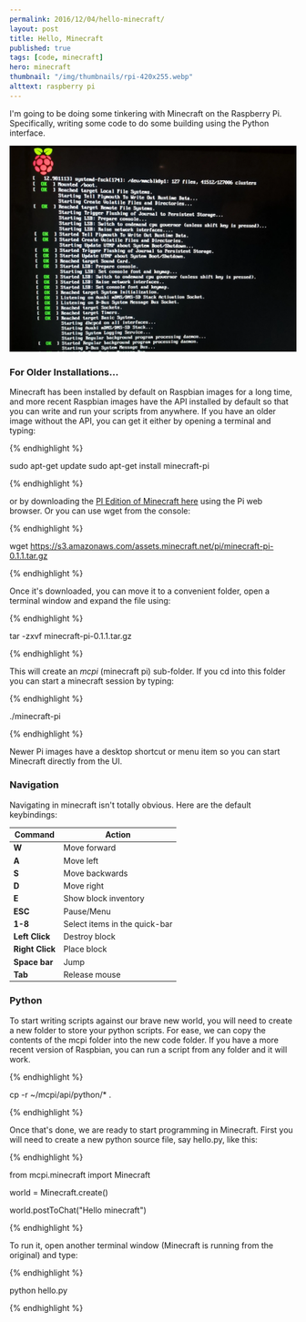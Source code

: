 ```yaml
---
permalink: 2016/12/04/hello-minecraft/
layout: post
title: Hello, Minecraft
published: true
tags: [code, minecraft]
hero: minecraft
thumbnail: "/img/thumbnails/rpi-420x255.webp"
alttext: raspberry pi
---
```


I'm going to be doing some tinkering with Minecraft on the Raspberry Pi. Specifically,
writing some code to do some building using the Python interface.

![boot](/img/posts/hello--minecraft/boot-sequence.webp)

### For Older Installations...

Minecraft has been installed by default on Raspbian images for a long time, and more recent
Raspbian images have the API installed by default so that you can write and run your scripts
from anywhere. If you have an older image without the API, you can get it either by opening
a terminal and typing:

{% endhighlight %}

sudo apt-get update
sudo apt-get install minecraft-pi

{% endhighlight %}

or by downloading the <a href="https://s3.amazonaws.com/assets.minecraft.net/pi/minecraft-pi-0.1.1.tar.gz">PI
Edition of Minecraft here</a> using the Pi web browser. Or you can use wget from the console:

{% endhighlight %}

wget https://s3.amazonaws.com/assets.minecraft.net/pi/minecraft-pi-0.1.1.tar.gz

{% endhighlight %}

Once it's downloaded, you can move it to a convenient folder, open a terminal window and
expand the file using:

{% endhighlight %}

tar -zxvf minecraft-pi-0.1.1.tar.gz

{% endhighlight %}

This will create an _mcpi_ (minecraft pi) sub-folder. If you cd into this folder you can
start a minecraft session by typing:

{% endhighlight %}

./minecraft-pi

{% endhighlight %}

Newer Pi images have a desktop shortcut or menu item so you can start Minecraft directly
from the UI.

### Navigation

Navigating in minecraft isn't totally obvious. Here are the default keybindings:

| Command         | Action                        |
| --------------- | ----------------------------- |
| **W**           | Move forward                  |
| **A**           | Move left                     |
| **S**           | Move backwards                |
| **D**           | Move right                    |
| **E**           | Show block inventory          |
| **ESC**         | Pause/Menu                    |
| **1-8**         | Select items in the quick-bar |
| **Left Click**  | Destroy block                 |
| **Right Click** | Place block                   |
| **Space bar**   | Jump                          |
| **Tab**         | Release mouse                 |

### Python

To start writing scripts against our brave new world, you will need to create a
new folder to store your python scripts. For ease, we can copy the contents of the
mcpi folder into the new code folder. If you have a more recent version of Raspbian,
you can run a script from any folder and it will work.

{% endhighlight %}

cp -r ~/mcpi/api/python/\* .

{% endhighlight %}

Once that's done, we are ready to start programming in Minecraft. First you will need
to create a new python source file, say hello.py, like this:

{% endhighlight %}

from mcpi.minecraft import Minecraft

world = Minecraft.create()

world.postToChat("Hello minecraft")

{% endhighlight %}

To run it, open another terminal window (Minecraft is running from the original) and
type:

{% endhighlight %}

python hello.py

{% endhighlight %}
